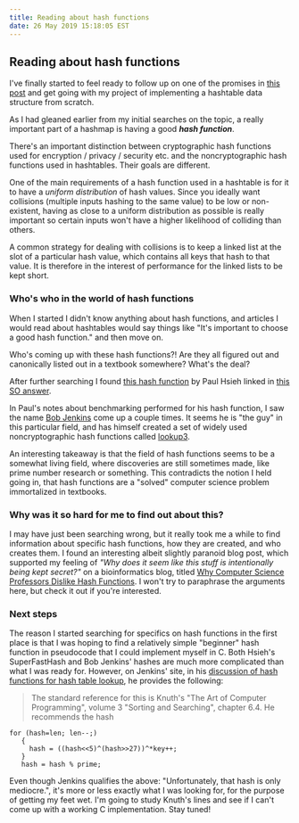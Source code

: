 ```yaml
---
title: Reading about hash functions
date: 26 May 2019 15:18:05 EST
---
```

## Reading about hash functions

I've finally started to feel ready to follow up on one of the promises in [this post](2018-08-16-c-hashtable-vim-preamble.html) and get going with my project of implementing a hashtable data structure from scratch.

As I had gleaned earlier from my initial searches on the topic, a really important part of a hashmap is having a good ***hash function***.

There's an important distinction between cryptographic hash functions used for encryption / privacy / security etc. and the noncryptographic hash functions used in hashtables. Their goals are different.

One of the main requirements of a hash function used in a hashtable is for it to have a _uniform distribution_ of hash values. Since you ideally want collisions (multiple inputs hashing to the same value) to be low or non-existent, having as close to a uniform distribution as possible is really important so certain inputs won't have a higher likelihood of colliding than others.

A common strategy for dealing with collisions is to keep a linked list at the slot of a particular hash value, which contains all keys that hash to that value. It is therefore in the interest of performance for the linked lists to be kept short.

### Who's who in the world of hash functions

When I started I didn't know anything about hash functions, and articles I would read about hashtables would say things like "It's important to choose a good hash function." and then move on.

Who's coming up with these hash functions?! Are they all figured out and canonically listed out in a textbook somewhere? What's the deal?

After further searching I found [this hash function](http://www.azillionmonkeys.com/qed/hash.html) by Paul Hsieh linked in [this SO answer](https://stackoverflow.com/a/746727).

In Paul's notes about benchmarking performed for his hash function, I saw the name [Bob Jenkins](https://burtleburtle.net/bob/) come up a couple times. It seems he is "the guy" in this particular field, and has himself created a set of widely used noncryptographic hash functions called [lookup3](https://burtleburtle.net/bob/c/lookup3.c).

An interesting takeaway is that the field of hash functions seems to be a somewhat living field, where discoveries are still sometimes made, like prime number research or something. This contradicts the notion I held going in, that hash functions are a "solved" computer science problem immortalized in textbooks.

### Why was it so hard for me to find out about this?
I may have just been searching wrong, but it really took me a while to find information about specific hash functions, how they are created, and who creates them. I found an interesting albeit slightly paranoid blog post, which supported my feeling of _"Why does it seem like this stuff is intentionally being kept secret?"_ on a bioinformatics blog, titled [Why Computer Science Professors Dislike Hash Functions](https://homolog.us/blogs/bioinfo/2013/05/06/why-computer-science-professors-dislike-hash-functions/). I won't try to paraphrase the arguments here, but check it out if you're interested.

### Next steps
The reason I started searching for specifics on hash functions in the first place is that I was hoping to find a relatively simple "beginner" hash function in pseudocode that I could implement myself in C. Both Hsieh's SuperFastHash and Bob Jenkins' hashes are much more complicated than what I was ready for. However, on Jenkins' site, in his [discussion of hash functions for hash table lookup](https://burtleburtle.net/bob/hash/index.html#lookup), he provides the following:

> The standard reference for this is Knuth's "The Art of Computer Programming", volume 3 "Sorting and Searching", chapter 6.4. He recommends the hash

```
for (hash=len; len--;)
   {
     hash = ((hash<<5)^(hash>>27))^*key++;
   }
   hash = hash % prime;
```

Even though Jenkins qualifies the above: "Unfortunately, that hash is only mediocre.", it's more or less exactly what I was looking for, for the purpose of getting my feet wet. I'm going to study Knuth's lines and see if I can't come up with a working C implementation. Stay tuned!
